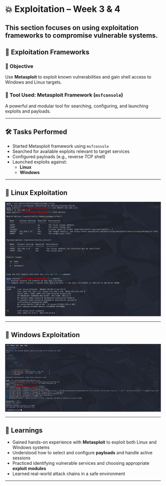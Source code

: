 # 💥 Exploitation – Week 3 & 4

This section focuses on using exploitation frameworks to compromise vulnerable systems. 
---

## 🎯 Exploitation Frameworks

### 🔹 Objective  
Use **Metasploit** to exploit known vulnerabilities and gain shell access to Windows and Linux targets.

### 🔹 Tool Used: Metasploit Framework (`msfconsole`)  
A powerful and modular tool for searching, configuring, and launching exploits and payloads.

---

## 🛠️ Tasks Performed

- Started Metasploit framework using `msfconsole`
- Searched for available exploits relevant to target services
- Configured payloads (e.g., reverse TCP shell)
- Launched exploits against:
  - **Linux** 
  - **Windows** 

---

## 🧪 Linux Exploitation

![Linux Exploitation Screenshot](Images/linux_exploit.png)

---

## 🧪 Windows Exploitation

![Windows Exploitation Screenshot](Images/windows_exploit.png)

---

## 🧠 Learnings

* Gained hands-on experience with **Metasploit** to exploit both Linux and Windows systems
* Understood how to select and configure **payloads** and handle active sessions
* Practiced identifying vulnerable services and choosing appropriate **exploit modules**
* Learned real-world attack chains in a safe environment

---
